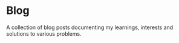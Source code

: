 # Blog
A collection of blog posts documenting my learnings, interests and solutions to various problems.

